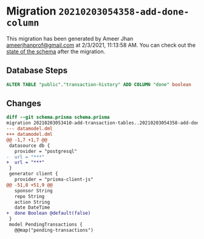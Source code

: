 # Migration `20210203054358-add-done-column`

This migration has been generated by Ameer Jhan <ameerjhanprof@gmail.com> at 2/3/2021, 11:13:58 AM.
You can check out the [state of the schema](./schema.prisma) after the migration.

## Database Steps

```sql
ALTER TABLE "public"."transaction-history" ADD COLUMN "done" boolean   NOT NULL DEFAULT false
```

## Changes

```diff
diff --git schema.prisma schema.prisma
migration 20210203053410-add-transaction-tables..20210203054358-add-done-column
--- datamodel.dml
+++ datamodel.dml
@@ -1,7 +1,7 @@
 datasource db {
   provider = "postgresql"
-  url = "***"
+  url = "***"
 }
 generator client {
   provider = "prisma-client-js"
@@ -51,8 +51,9 @@
   sponsor String
   repo String
   action String
   date DateTime
+  done Boolean @default(false)
 }
 model PendingTransactions {
   @@map("pending-transactions")
```


